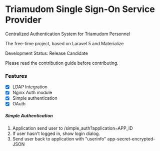 # Triamudom Single Sign-On Service Provider
Centralized Authentication System for Triamudom Personnel

The free-time project, based on Laravel 5 and Materialize

Development Status: Release Candidate

Please read the contribution guide before contributing.


### Features
- [x] LDAP Integration
- [x] Nginx Auth module
- [x] Simple authentication
- [x] OAuth

##### Simple Authentication
1. Application send user to /simple_auth?application=APP_ID
2. If user hasn't logged in, show login dialog.
3. Send user back to application with "userinfo" app-secret-encrypted-JSON
